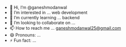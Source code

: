 - 👋 Hi, I’m @ganeshmodanwal
- 👀 I’m interested in ... web development 
- 🌱 I’m currently learning ... backend 
- 💞️ I’m looking to collaborate on ...
- 📫 How to reach me ... ganeshmodanwal25@gmail.com
- 😄 Pronouns: ...
- ⚡ Fun fact: ...

<!---
ganeshmod/ganeshmod is a ✨ special ✨ repository because its `README.md` (this file) appears on your GitHub profile.
You can click the Preview link to take a look at your changes.
--->
